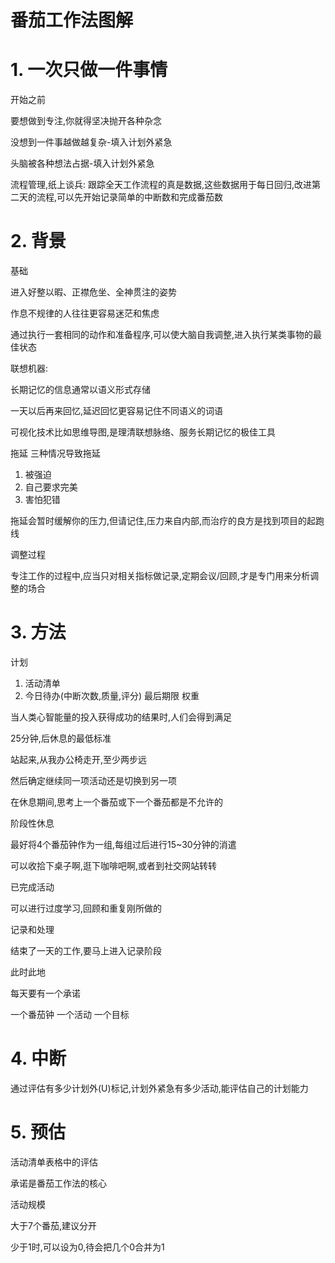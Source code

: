 # 番茄工作法图解

# 1. 一次只做一件事情

开始之前

要想做到专注,你就得坚决抛开各种杂念

没想到一件事越做越复杂-填入计划外紧急

头脑被各种想法占据-填入计划外紧急

流程管理,纸上谈兵: 跟踪全天工作流程的真是数据,这些数据用于每日回归,改进第二天的流程,可以先开始记录简单的中断数和完成番茄数

# 2. 背景

基础

进入好整以暇、正襟危坐、全神贯注的姿势

作息不规律的人往往更容易迷茫和焦虑

通过执行一套相同的动作和准备程序,可以使大脑自我调整,进入执行某类事物的最佳状态

联想机器: 

长期记忆的信息通常以语义形式存储

一天以后再来回忆,延迟回忆更容易记住不同语义的词语

可视化技术比如思维导图,是理清联想脉络、服务长期记忆的极佳工具

拖延 三种情况导致拖延

1. 被强迫
2. 自己要求完美
3. 害怕犯错

拖延会暂时缓解你的压力,但请记住,压力来自内部,而治疗的良方是找到项目的起跑线

调整过程

专注工作的过程中,应当只对相关指标做记录,定期会议/回顾,才是专门用来分析调整的场合

# 3. 方法

计划

1. 活动清单
2. 今日待办(中断次数,质量,评分) 最后期限 权重

当人类心智能量的投入获得成功的结果时,人们会得到满足

25分钟,后休息的最低标准

站起来,从我办公椅走开,至少两步远

然后确定继续同一项活动还是切换到另一项

在休息期间,思考上一个番茄或下一个番茄都是不允许的

阶段性休息

最好将4个番茄钟作为一组,每组过后进行15~30分钟的消遣

可以收拾下桌子啊,逛下咖啡吧啊,或者到社交网站转转

已完成活动

可以进行过度学习,回顾和重复刚所做的

记录和处理

结束了一天的工作,要马上进入记录阶段

此时此地

每天要有一个承诺

一个番茄钟 一个活动 一个目标

# 4. 中断

通过评估有多少计划外(U)标记,计划外紧急有多少活动,能评估自己的计划能力

# 5. 预估

活动清单表格中的评估

承诺是番茄工作法的核心

活动规模

大于7个番茄,建议分开

少于1时,可以设为0,待会把几个0合并为1

